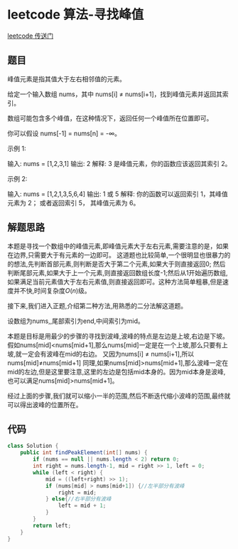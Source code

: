 # leetcode 算法-寻找峰值

[leetcode 传送门](https://leetcode-cn.com/problems/find-peak-element/)

## 题目
峰值元素是指其值大于左右相邻值的元素。

给定一个输入数组 nums，其中 nums[i] ≠ nums[i+1]，找到峰值元素并返回其索引。

数组可能包含多个峰值，在这种情况下，返回任何一个峰值所在位置即可。

你可以假设 nums[-1] = nums[n] = -∞。

示例 1:

输入: nums = [1,2,3,1]
输出: 2
解释: 3 是峰值元素，你的函数应该返回其索引 2。

示例 2:

输入: nums = [1,2,1,3,5,6,4]
输出: 1 或 5 
解释: 你的函数可以返回索引 1，其峰值元素为 2；
     或者返回索引 5， 其峰值元素为 6。

## 解题思路

本题是寻找一个数组中的峰值元素,即峰值元素大于左右元素,需要注意的是，如果在边界,只需要大于有元素的一边即可。
这道题也比较简单,一个很明显也很暴力的的想法,先判断首部元素,则判断是否大于第二个元素,如果大于则直接返回0;
然后判断尾部元素,如果大于上一个元素,则直接返回数组长度-1;然后从1开始遍历数组,如果满足当前元素值大于左右元素值,则直接返回即可。这种方法简单粗暴,但是速度并不快,时间复杂度$O(n)$级。

接下来,我们进入正题,介绍第二种方法,用熟悉的二分法解这道题。

设数组为nums,,尾部索引为end,中间索引为mid。

本题是目标是用最少的步骤的寻找到波峰,波峰的特点是左边是上坡,右边是下坡。
假如nums[mid]<nums[mid+1],那么nums[mid]一定是在一个上坡,那么只要有上坡,就一定会有波峰在mid的右边。
又因为nums[i] ≠ nums[i+1],所以nums[mid]≠nums[mid+1]
同理,如果nums[mid]>nums[mid+1],那么波峰一定在mid的左边,但是这里要注意,这里的左边是包括mid本身的。因为mid本身是波峰,也可以满足nums[mid]>nums[mid+1]。

经过上面的步骤,我们就可以缩小一半的范围,然后不断迭代缩小波峰的范围,最终就可以得出波峰的位置所在。

## 代码
```java
class Solution {
    public int findPeakElement(int[] nums) {
        if (nums == null || nums.length < 2) return 0;
        int right = nums.length-1, mid = right >> 1, left = 0;
        while (left < right) {
            mid = ((left+right) >> 1);
            if (nums[mid] > nums[mid+1]) {//左半部分有波峰
                right = mid;
            } else{//右半部分有波峰
                left = mid + 1;
            }
        }
        return left;
    }
}
```